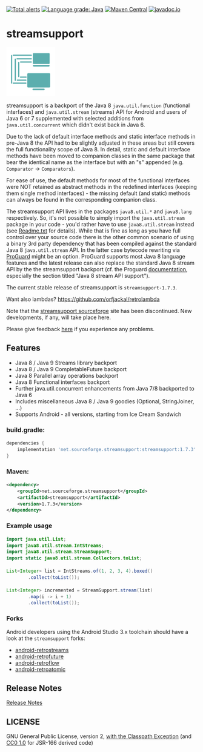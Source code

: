[![Total alerts](https://img.shields.io/lgtm/alerts/g/stefan-zobel/streamsupport.svg?logo=lgtm&logoWidth=18)](https://lgtm.com/projects/g/stefan-zobel/streamsupport/alerts/)
[![Language grade: Java](https://img.shields.io/lgtm/grade/java/g/stefan-zobel/streamsupport.svg?logo=lgtm&logoWidth=18)](https://lgtm.com/projects/g/stefan-zobel/streamsupport/context:java)
[![Maven Central](https://img.shields.io/maven-central/v/net.sourceforge.streamsupport/streamsupport.svg)](http://mvnrepository.com/artifact/net.sourceforge.streamsupport/streamsupport)
[![javadoc.io](https://javadoc.io/badge2/net.sourceforge.streamsupport/streamsupport/javadoc.svg)](https://javadoc.io/doc/net.sourceforge.streamsupport/streamsupport)

# streamsupport

![](art/streamsupport-sf.png)

streamsupport is a backport of the Java 8 `java.util.function` (functional interfaces) and `java.util.stream`
(streams) API for Android and users of Java 6 or 7 supplemented with selected additions from `java.util.concurrent`
which didn't exist back in Java 6.

Due to the lack of default interface methods and static interface methods in pre-Java 8 the API had to be slightly
adjusted in these areas but still covers the full functionality scope of Java 8. In detail, static and default
interface methods have been moved to companion classes in the same package that bear the identical name as the
interface but with an "s" appended (e.g. `Comparator` -> `Comparators`).

For ease of use, the default methods for most of the functional interfaces were NOT retained as abstract methods
in the redefined interfaces (keeping them single method interfaces) - the missing default (and static) methods can
always be found in the corresponding companion class.

The streamsupport API lives in the packages `java8.util.*` and `java8.lang` respectively. So, it's not possible to
simply import the `java.util.stream` package in your code - you'd rather have to use `java8.util.stream` instead
(see [Readme.txt](https://github.com/stefan-zobel/streamsupport/blob/master/Readme.txt) for details). While that
is fine as long as you have full control over your source code there is the other common scenario of using a binary
3rd party dependency that has been compiled against the standard Java 8 `java.util.stream` API. In the latter case
bytecode rewriting via [ProGuard](https://github.com/Guardsquare/proguard) might be an option. ProGuard supports
most Java 8 language features and the latest release can also replace the standard Java 8 stream API by the the
streamsupport backport (cf. the Proguard [documentation](https://www.guardsquare.com/en/products/proguard/manual/gradleplugin),
especially the section titled "Java 8 stream API support").

The current stable release of streamsupport is `streamsupport-1.7.3`.

Want also lambdas? https://github.com/orfjackal/retrolambda

Note that the [streamsupport sourceforge](https://sourceforge.net/projects/streamsupport/) site has been discontinued.
New developments, if any, will take place here.

Please give feedback [here](https://github.com/stefan-zobel/streamsupport/issues) if you experience any problems.


## Features

* Java 8 / Java 9 Streams library backport
* Java 8 / Java 9 CompletableFuture backport
* Java 8 Parallel array operations backport
* Java 8 Functional interfaces backport
* Further java.util.concurrent enhancements from Java 7/8 backported to Java 6
* Includes miscellaneous Java 8 / Java 9 goodies (Optional, StringJoiner, ...)
* Supports Android - all versions, starting from Ice Cream Sandwich


### build.gradle:

```gradle
dependencies {
    implementation 'net.sourceforge.streamsupport:streamsupport:1.7.3'
}
```


### Maven:

```xml
<dependency>
    <groupId>net.sourceforge.streamsupport</groupId>
    <artifactId>streamsupport</artifactId>
    <version>1.7.3</version>
</dependency>
```


### Example usage

```java
import java.util.List;
import java8.util.stream.IntStreams;
import java8.util.stream.StreamSupport;
import static java8.util.stream.Collectors.toList;

List<Integer> list = IntStreams.of(1, 2, 3, 4).boxed()
        .collect(toList());

List<Integer> incremented = StreamSupport.stream(list)
        .map(i -> i + 1)
        .collect(toList());
```

### Forks


Android developers using the Android Studio 3.x toolchain should have a look at the `streamsupport` forks:

* [android-retrostreams](https://github.com/retrostreams/android-retrostreams)
* [android-retrofuture](https://github.com/retrostreams/android-retrofuture)
* [android-retroflow](https://github.com/retrostreams/android-retroflow)
* [android-retroatomic](https://github.com/retrostreams/android-retroatomic)


## Release Notes

[Release Notes](Readme.txt)


## LICENSE

GNU General Public License, version 2, [with the Classpath Exception](https://github.com/stefan-zobel/streamsupport/blob/master/GPL_ClasspathException) (and [CC0 1.0](https://creativecommons.org/publicdomain/zero/1.0/) for JSR-166 derived code)
